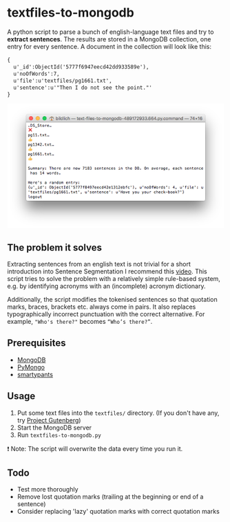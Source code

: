 # textfiles-to-mongodb

A python script to parse a bunch of english-language text files and try to **extract sentences**. The results are stored in a MongoDB collection, one entry for every sentence. A document in the collection will look like this:

    {  
      u'_id':ObjectId('5777f6947eecd42dd933589e'),
      u'noOfWords':7,
      u'file':u'textfiles/pg1661.txt',
      u'sentence':u'"Then I do not see the point."'
    }

![Terminal screenshot](screenshot.png?raw=true)

## The problem it solves

Extracting sentences from an english text is not trivial for a short introduction into Sentence Segmentation I recommend this [video](https://www.youtube.com/watch?v=di0N3kXfGYg).
This script tries to solve the problem with a relatively simple rule-based system, e.g. by identifying acronyms with an (incomplete) acronym dictionary.

Additionally, the script modifies the tokenised sentences so that quotation marks, braces, brackets etc. always come in pairs. It also replaces
typographically incorrect punctuation with the correct alternative. For example, `"Who's there?"` becomes `“Who’s there?”`.

## Prerequisites

* [MongoDB](https://docs.mongodb.com/manual/installation/)
* [PyMongo](https://api.mongodb.com/python/current/tutorial.html)
* [smartypants](https://pypi.python.org/pypi/smartypants)

## Usage

1. Put some text files into the `textfiles/` directory. (If you don't have any, try [Project Gutenberg](https://www.gutenberg.org/))
2. Start the MongoDB server
3. Run `textfiles-to-mongodb.py`

❗️ Note: The script will overwrite the data every time you run it.

## Todo

* Test more thoroughly
* Remove lost quotation marks (trailing at the beginning or end of a sentence)
* Consider replacing 'lazy' quotation marks with correct quotation marks